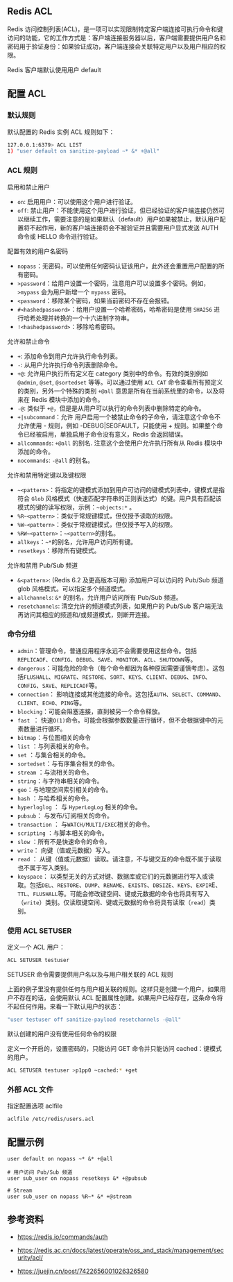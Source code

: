 ## Redis ACL

Redis 访问控制列表(ACL)，是一项可以实现限制特定客户端连接可执行命令和键访问的功能，它的工作方式是：客户端连接服务器以后，客户端需要提供用户名和密码用于验证身份：如果验证成功，客户端连接会关联特定用户以及用户相应的权限。

Redis 客户端默认使用用户 default

## 配置 ACL

### 默认规则

默认配置的 Redis 实例 ACL 规则如下：

```bash
127.0.0.1:6379> ACL LIST
1) "user default on sanitize-payload ~* &* +@all"
```

### ACL 规则

启用和禁止用户

- `on`: 启用用户：可以使用这个用户进行验证。
- `off`: 禁止用户：不能使用这个用户进行验证，但已经验证的客户端连接仍然可以继续工作，需要注意的是如果默认（default）用户如果被禁止，默认用户配置将不起作用，新的客户端连接将会不被验证并且需要用户显式发送 AUTH 命令或 HELLO 命令进行验证。

配置有效的用户名密码

- `nopass`：无密码，可以使用任何密码认证该用户，此外还会重置用户配置的所有密码。
- `>password`：给用户设置一个密码，注意用户可以设置多个密码。例如，`>mypass` 会为用户新增一个 `mypass` 密码。
- `<password`：移除某个密码，如果当前密码不存在会报错。
- `#<hashedpassword>`：给用户设置一个哈希密码，哈希密码是使用 `SHA256` 进行哈希处理并转换的一个十六进制字符串。
- `!<hashedpassword>`：移除哈希密码。

允许和禁止命令

- `+`: 添加命令到用户允许执行命令列表。
- `-`: 从用户允许执行命令列表删除命令。
- `+@`: 允许用户执行所有定义在 category 类别中的命令。有效的类别例如 `@admin`, `@set`, `@sortedset` 等等。可以通过使用 `ACL CAT` 命令查看所有预定义的类别，另外一个特殊的类别 `+@all` 意思是所有在当前系统里的命令，以及将来在 Redis 模块中添加的命令。
- `-@`: 类似于 `+@`，但是是从用户可以执行的命令列表中删除特定的命令。
- `+|subcommand`：允许 用户启用一个被禁止命令的子命令，请注意这个命令不允许使用 - 规则，例如 -DEBUG|SEGFAULT，只能使用 + 规则。如果整个命令已经被启用，单独启用子命令没有意义，Redis 会返回错误。
- `allcommands`: `+@all` 的别名. 注意这个会使用户允许执行所有从 Redis 模块中添加的命令。
- `nocommands`: `-@all` 的别名。

允许和禁用特定键以及键权限

- `~<pattern>`：将指定的键模式添加到用户可访问的键模式列表中，键模式是指符合 `Glob` 风格模式（快速匹配字符串的正则表达式）的键。用户具有匹配该模式的键的读写权限，示例：`~objects:*` 。
- `%R~<pattern>`：类似于常规键模式，但仅授予读取的权限。
- `%W~<pattern>`：类似于常规键模式，但仅授予写入的权限。
- `%RW~<pattern>`：`~<pattern>`的别名。
- `allkeys`：`~*`的别名，允许用户访问所有键。
- `resetkeys`：移除所有键模式。

允许和禁用 Pub/Sub 频道

- `&<pattern>`: (Redis 6.2 及更高版本可用) 添加用户可以访问的 Pub/Sub 频道 glob 风格模式。可以指定多个频道模式。
- `allchannels`: `&*` 的别名，允许用户访问所有 Pub/Sub 频道。
- `resetchannels`: 清空允许的频道模式列表，如果用户的 Pub/Sub 客户端无法再访问其相应的频道和/或频道模式，则断开连接。

### 命令分组

- `admin`：管理命令，普通应用程序永远不会需要使用这些命令。包括`REPLICAOF`、`CONFIG`、`DEBUG`、`SAVE`、`MONITOR`、`ACL`、`SHUTDOWN`等。
- `dangerous`：可能危险的命令（每个命令都因为各种原因需要谨慎考虑）。这包括`FLUSHALL`、`MIGRATE`、`RESTORE`、`SORT`、`KEYS、CLIENT`、`DEBUG`、`INFO`、`CONFIG`、`SAVE`、`REPLICAOF`等。
- `connection`： 影响连接或其他连接的命令。这包括`AUTH`、`SELECT`、`COMMAND`、`CLIENT`、`ECHO`、`PING`等。
- `blocking`：可能会阻塞连接，直到被另一个命令释放。
- `fast `： 快速`O(1)`命令。可能会根据参数数量进行循环，但不会根据键中的元素数量进行循环。
- `bitmap`：与位图相关的命令
- `list` ：与列表相关的命令。
- `set` ：与集合相关的命令。
- `sortedset`：与有序集合相关的命令。
- `stream` ：与流相关的命令。
- `string`：与字符串相关的命令。
- `geo`：与地理空间索引相关的命令。
- `hash` ：与哈希相关的命令。
- `hyperloglog` ： 与 `HyperLogLog` 相关的命令。
- `pubsub`： 与发布/订阅相关的命令。
- `transaction` ： 与`WATCH/MULTI/EXEC`相关的命令。
- `scripting` ：与脚本相关的命令。
- `slow` ：所有不是快速命令的命令。
- `write`： 向键（值或元数据）写入。
- `read` ： 从键（值或元数据）读取。请注意，不与键交互的命令既不属于读取也不属于写入类别。
- `keyspace`： 以类型无关的方式对键、数据库或它们的元数据进行写入或读取。包括`DEL`、`RESTORE`、`DUMP`、`RENAME`、`EXISTS`、`DBSIZE`、`KEYS`、`EXPIR`E、`TTL`、`FLUSHALL`等。可能会修改键空间、键或元数据的命令也将具有写入（`write`）类别。仅读取键空间、键或元数据的命令将具有读取（`read`）类别。

### 使用 ACL SETUSER

定义一个 ACL 用户：

```bash
ACL SETUSER testuser
```

SETUSER 命令需要提供用户名以及与用户相关联的 ACL 规则

上面的例子里没有提供任何与用户相关联的规则。这样只是创建一个用户，如果用户不存在的话，会使用默认 ACL 配置属性创建。如果用户已经存在，这条命令将不起任何作用。来看一下默认用户的状态：

```bash
"user testuser off sanitize-payload resetchannels -@all"
```

默认创建的用户没有使用任何命令的权限

定义一个开启的，设置密码的，只能访问 GET 命令并只能访问 cached：键模式的用户。

```bash
ACL SETUSER testuser >p1pp0 ~cached:* +get
```

### 外部 ACL 文件

指定配置选项 aclfile

```bash
aclfile /etc/redis/users.acl
```

## 配置示例

```
user default on nopass ~* &* +@all

# 用户访问 Pub/Sub 频道
user sub_user on nopass resetkeys &* +@pubsub

# Stream
user sub_user on nopass %R~* &* +@stream

```

## 参考资料

- <https://redis.io/commands/auth>
- <https://redis.ac.cn/docs/latest/operate/oss_and_stack/management/security/acl/>

- <https://juejin.cn/post/7422656001026326580>
